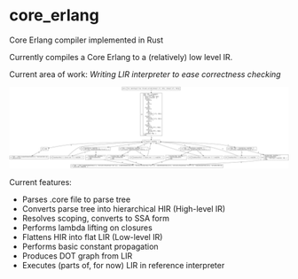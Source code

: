 # core_erlang
Core Erlang compiler implemented in Rust

Currently compiles a Core Erlang to a (relatively) low level IR.

Current area of work: *Writing LIR interpreter to ease correctness checking*

![Example CFG](example_cfg.png)

Current features:
* Parses .core file to parse tree
* Converts parse tree into hierarchical HIR (High-level IR)
* Resolves scoping, converts to SSA form
* Performs lambda lifting on closures
* Flattens HIR into flat LIR (Low-level IR)
* Performs basic constant propagation
* Produces DOT graph from LIR
* Executes (parts of, for now) LIR in reference interpreter
